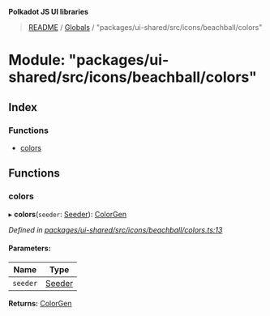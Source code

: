 **Polkadot JS UI libraries**

> [README](../README.md) / [Globals](../globals.md) / "packages/ui-shared/src/icons/beachball/colors"

# Module: "packages/ui-shared/src/icons/beachball/colors"

## Index

### Functions

* [colors](_packages_ui_shared_src_icons_beachball_colors_.md#colors)

## Functions

### colors

▸ **colors**(`seeder`: [Seeder](_packages_ui_shared_src_icons_beachball_types_.md#seeder)): [ColorGen](../interfaces/_packages_ui_shared_src_icons_beachball_types_.colorgen.md)

*Defined in [packages/ui-shared/src/icons/beachball/colors.ts:13](https://github.com/polkadot-js/ui/blob/fea7424a/packages/ui-shared/src/icons/beachball/colors.ts#L13)*

#### Parameters:

Name | Type |
------ | ------ |
`seeder` | [Seeder](_packages_ui_shared_src_icons_beachball_types_.md#seeder) |

**Returns:** [ColorGen](../interfaces/_packages_ui_shared_src_icons_beachball_types_.colorgen.md)
